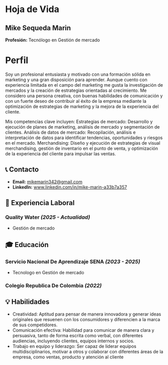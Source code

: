 
# Hoja de Vida

## Mike Sequeda Marin
**Profesión:** Tecnólogo en Gestión de mercado
# Perfil 
Soy un profesional entusiasta y motivado con una formación sólida en marketing y una gran disposición para aprender. Aunque cuento con experiencia limitada en el campo del marketing  me gusta la investigación de mercados y la creación de estrategias orientadas al crecimiento. Me considero una persona creativa, con buenas habilidades de comunicación y con un fuerte deseo de contribuir al éxito de la empresa mediante la optimización de estrategias de marketing y la mejora de la experiencia del cliente.

Mis competencias clave incluyen:
Estrategias de mercado: Desarrollo y ejecución de planes de marketing, análisis de mercado y segmentación de clientes.
Análisis de datos de mercado: Recopilación, análisis e interpretación de datos para identificar tendencias, oportunidades y riesgos en el mercado.
Merchandising: Diseño y ejecución de estrategias de visual merchandising, gestión de inventario en el punto de venta, y optimización de la experiencia del cliente para impulsar las ventas.

## 📞 Contacto
- **Email:** [mikemarin342@gmail.com](mailto:mikemarin342@gmail.com)
- **LinkedIn:** www.linkedin.com/in/mike-marin-a33b7a357
## 🏢 Experiencia Laboral
### **Quality Water** _(2025 - Actualidad)_
- Gestión de mercado

## 🎓 Educación
### **Servicio Nacional De Aprendizaje SENA** _(2023 - 2025)_
- Tecnologo en Gestión de mercado
### **Colegio Republica De Colombia** _(2022)_
## 💡 Habilidades
- Creatividad: Aptitud para pensar de manera innovadora y generar ideas originales que resuenen con los consumidores y diferencien a la marca de sus competidores.
- Comunicación efectiva: Habilidad para comunicar de manera clara y persuasiva, tanto de forma escrita como verbal, con diferentes audiencias, incluyendo clientes, equipos internos y socios.
- Trabajo en equipo y liderazgo: Ser capaz de liderar equipos multidisciplinarios, motivar a otros y colaborar con diferentes áreas de la empresa, como ventas, producto y atención al cliente

